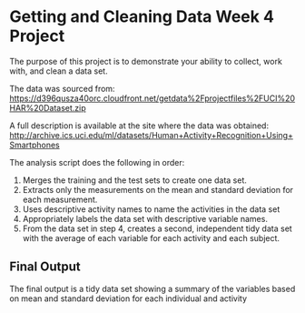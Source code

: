 # Getting and Cleaning Data Week 4 Project

The purpose of this project is to demonstrate your ability to collect, work with, and clean a data set.

The data was sourced from:
https://d396qusza40orc.cloudfront.net/getdata%2Fprojectfiles%2FUCI%20HAR%20Dataset.zip


A full description is available at the site where the data was obtained:
http://archive.ics.uci.edu/ml/datasets/Human+Activity+Recognition+Using+Smartphones

The analysis script does the following in order:
1. Merges the training and the test sets to create one data set.
2. Extracts only the measurements on the mean and standard deviation for each measurement.
3. Uses descriptive activity names to name the activities in the data set
4. Appropriately labels the data set with descriptive variable names.
5. From the data set in step 4, creates a second, independent tidy data set with the average of each variable for each activity and each subject.

## Final Output
The final output is a tidy data set showing a summary of the variables based on mean and standard deviation for each individual and activity
